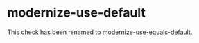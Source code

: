 modernize-use-default
=====================

This check has been renamed to
[modernize-use-equals-default](https://clang.llvm.org/extra/clang-tidy/checks/modernize-use-equals-default.html).
